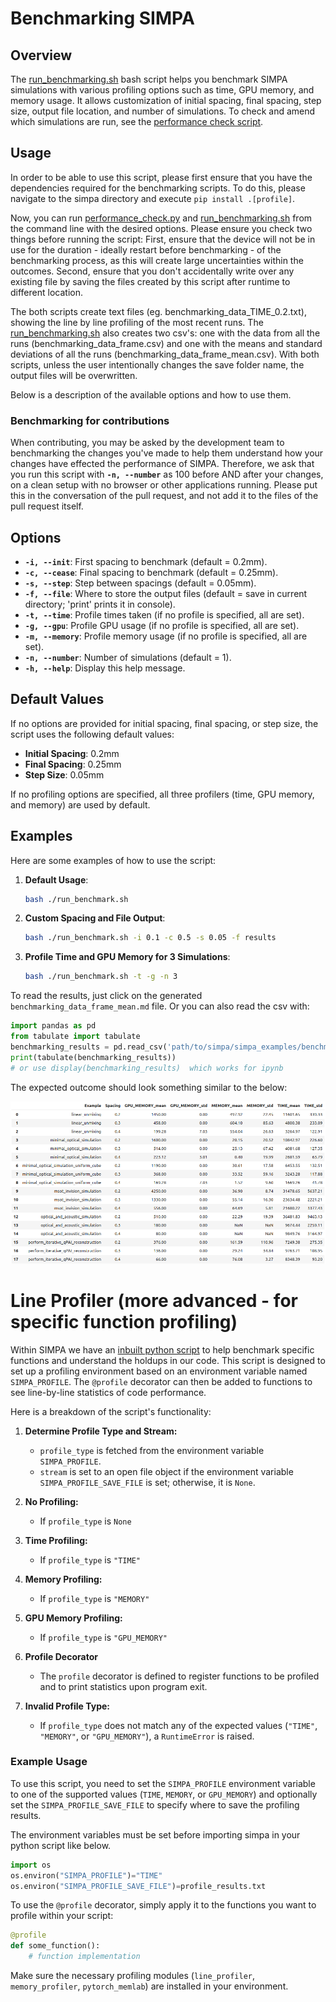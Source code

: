 # Benchmarking SIMPA

## Overview
The [run_benchmarking.sh](../../simpa_examples/benchmarking/run_benchmarking.sh) bash script helps you benchmark
SIMPA simulations with various profiling options such as time, GPU memory, and memory usage.
It allows customization of initial spacing, final spacing, step size, output file location, and number of simulations.
To check and amend which simulations are run, see the [performance check script](../../simpa_examples/benchmarking/performance_check.py).

## Usage
In order to be able to use this script, please first ensure that you have the dependencies required for the benchmarking
scripts. To do this, please navigate to the simpa directory and execute `pip install .[profile]`.

Now, you can run [performance_check.py](../../simpa_examples/benchmarking/performance_check.py) and [run_benchmarking.sh](../../simpa_examples/benchmarking/run_benchmarking.sh) from the command line with the desired
options. Please ensure you check two things before running the script: First, ensure that the device will not be in use
for the duration - ideally restart before benchmarking - of the benchmarking process, 
as this will create large uncertainties within the outcomes. Second, ensure that you don't accidentally write over any 
existing file by saving the files created by this script after runtime to different location.

The both scripts create text files (eg. benchmarking_data_TIME_0.2.txt), showing the line by line profiling of
the most recent runs. The [run_benchmarking.sh](../../simpa_examples/benchmarking/run_benchmarking.sh) also creates two csv's: one with the data from all the runs
(benchmarking_data_frame.csv) and one with the means and standard deviations of all the runs
(benchmarking_data_frame_mean.csv). With both scripts, unless the user intentionally changes the save folder name,
the output files will be overwritten.

Below is a description of the available options and how to use them.

### Benchmarking for contributions
When contributing, you may be asked by the development team to benchmarking the changes you've made to help them
understand how your changes have effected the performance of SIMPA. Therefore, we ask that you run this script with
**`-n, --number`** as 100 before AND after your changes, on a clean setup with no browser or other applications running.
Please put this in the conversation of the pull request, and not add it to the files of the pull request itself.


## Options
- **`-i, --init`**: First spacing to benchmark (default = 0.2mm).
- **`-c, --cease`**: Final spacing to benchmark (default = 0.25mm).
- **`-s, --step`**: Step between spacings (default = 0.05mm).
- **`-f, --file`**: Where to store the output files (default = save in current directory; 'print' prints it in console).
- **`-t, --time`**: Profile times taken (if no profile is specified, all are set).
- **`-g, --gpu`**: Profile GPU usage (if no profile is specified, all are set).
- **`-m, --memory`**: Profile memory usage (if no profile is specified, all are set).
- **`-n, --number`**: Number of simulations (default = 1).
- **`-h, --help`**: Display this help message.

## Default Values
If no options are provided for initial spacing, final spacing, or step size, the script uses the following default
values:
- **Initial Spacing**: 0.2mm
- **Final Spacing**: 0.25mm
- **Step Size**: 0.05mm

If no profiling options are specified, all three profilers (time, GPU memory, and memory) are used by default.

## Examples
Here are some examples of how to use the script:

1. **Default Usage**:
   ```bash
   bash ./run_benchmark.sh
   ```

2. **Custom Spacing and File Output**:
   ```bash
   bash ./run_benchmark.sh -i 0.1 -c 0.5 -s 0.05 -f results
   ```

3. **Profile Time and GPU Memory for 3 Simulations**:
   ```bash
   bash ./run_benchmark.sh -t -g -n 3
   ```

To read the results, just click on the generated `benchmarking_data_frame_mean.md` file.
Or you can also read the csv with:
```python
import pandas as pd
from tabulate import tabulate
benchmarking_results = pd.read_csv('path/to/simpa/simpa_examples/benchmarking/benchmarking_data_frame_mean.csv')
print(tabulate(benchmarking_results))
# or use display(benchmarking_results)  which works for ipynb
```

The expected outcome should look something similar to the below:

![img.png](images/benchmarking_table.png)

# Line Profiler (more advanced - for specific function profiling)

Within SIMPA we have an [inbuilt python script](../../simpa/utils/profiling.py) to help benchmark specific functions and
understand the holdups in our code. This script is designed to set up a profiling environment based on an environment
variable named `SIMPA_PROFILE`. The `@profile` decorator can then be added to functions to see line-by-line statistics
of code performance.

Here is a breakdown of the script's functionality:

1. **Determine Profile Type and Stream:**
   - `profile_type` is fetched from the environment variable `SIMPA_PROFILE`.
   - `stream` is set to an open file object if the environment variable `SIMPA_PROFILE_SAVE_FILE` is set; otherwise, it is `None`.

2. **No Profiling:**
   - If `profile_type` is `None`

3. **Time Profiling:**
   - If `profile_type` is `"TIME"`

4. **Memory Profiling:**
   - If `profile_type` is `"MEMORY"`

5. **GPU Memory Profiling:**
   - If `profile_type` is `"GPU_MEMORY"`

6. **Profile Decorator**
   - The `profile` decorator is defined to register functions to be profiled and to print statistics upon program exit.

7. **Invalid Profile Type:**
   - If `profile_type` does not match any of the expected values (`"TIME"`, `"MEMORY"`, or `"GPU_MEMORY"`), a `RuntimeError` is raised.

### Example Usage

To use this script, you need to set the `SIMPA_PROFILE` environment variable to one of the supported values
(`TIME`, `MEMORY`, or `GPU_MEMORY`) and optionally set the `SIMPA_PROFILE_SAVE_FILE` to specify where to save the
profiling results.

The environment variables must be set before importing simpa in your python script like below.
```python
import os
os.environ("SIMPA_PROFILE")="TIME"
os.environ("SIMPA_PROFILE_SAVE_FILE")=profile_results.txt
```

To use the `@profile` decorator, simply apply it to the functions you want to profile within your script:

```python
@profile
def some_function():
    # function implementation
```

Make sure the necessary profiling modules (`line_profiler`, `memory_profiler`, `pytorch_memlab`) are installed in your
environment.
